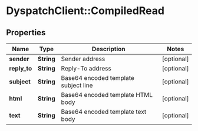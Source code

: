 # DyspatchClient::CompiledRead

## Properties
Name | Type | Description | Notes
------------ | ------------- | ------------- | -------------
**sender** | **String** | Sender address | [optional] 
**reply_to** | **String** | Reply-To address | [optional] 
**subject** | **String** | Base64 encoded template subject line | [optional] 
**html** | **String** | Base64 encoded template HTML body | [optional] 
**text** | **String** | Base64 encoded template text body | [optional] 


